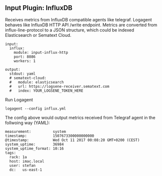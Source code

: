 ## Input Plugin: InfluxDB

Receives metrics from InfluxDB compatible agents like telegraf. Logagent behaves like InfluxDB HTTP API /write endpoint. Metrics are converted from influx-line-protocol to a JSON structure, which could be indexed Elasticsearch or Sematext Cloud. 

```
input:
  influx: 
    module: input-influx-http
    port: 8086
    workers: 1

output: 
  stdout: yaml 
  # sematext-cloud:
  #   module: elasticsearch 
  #   url: https://logsene-receiver.sematext.com
  #   index: YOUR_LOGSENE_TOKEN_HERE
```

Run Logagent

```
logagent --config influx.yml 
```

The config above would output metrics received from Telegraf agent in the follwoing way (YAML): 

```
measurement:          system
timestamp:            1507673300000000000
@timestamp:           Wed Oct 11 2017 00:08:20 GMT+0200 (CEST)
system_uptime:        36984
system_uptime_format: 10:16
tags: 
  rack: 1a
  host: imac.local
  user: stefan
  dc:   us-east-1
```
